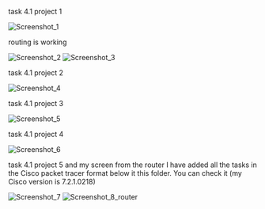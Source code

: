 task 4.1 project 1

![Screenshot_1](https://user-images.githubusercontent.com/75696130/103301238-9af76e00-4a09-11eb-9a51-e331af6d003a.png)

routing is working

![Screenshot_2](https://user-images.githubusercontent.com/75696130/103301284-bc585a00-4a09-11eb-89f7-9ee935597b16.png)
![Screenshot_3](https://user-images.githubusercontent.com/75696130/103301296-c0847780-4a09-11eb-881d-70c6377c50d0.png)

task 4.1 project 2

![Screenshot_4](https://user-images.githubusercontent.com/75696130/103301323-cf6b2a00-4a09-11eb-9592-c3b84f435e40.png)

task 4.1 project 3

![Screenshot_5](https://user-images.githubusercontent.com/75696130/103301380-f75a8d80-4a09-11eb-9faa-a9a3af8f0228.png)

task 4.1 project 4

![Screenshot_6](https://user-images.githubusercontent.com/75696130/103301394-05101300-4a0a-11eb-84f9-cf6b4121b8ba.png)

task 4.1 project 5 and my screen from the router
I have added all the tasks in the Cisco packet tracer format below it this folder. You can check it (my Cisco version is 7.2.1.0218)

![Screenshot_7](https://user-images.githubusercontent.com/75696130/103301437-1c4f0080-4a0a-11eb-90d4-06e56ca48aec.png)
![Screenshot_8_router](https://user-images.githubusercontent.com/75696130/103301446-207b1e00-4a0a-11eb-9109-04d6ba533be9.png)
